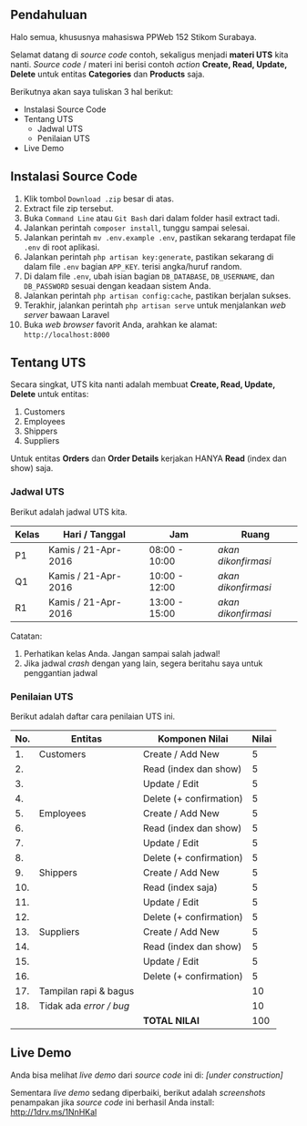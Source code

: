 ## Pendahuluan

Halo semua, khususnya mahasiswa PPWeb 152 Stikom Surabaya.

Selamat datang di *source code* contoh, sekaligus menjadi __materi UTS__ kita nanti. *Source code* / materi ini berisi contoh *action* __Create, Read, Update, Delete__ untuk entitas __Categories__ dan __Products__ saja.

Berikutnya akan saya tuliskan 3 hal berikut:

- Instalasi Source Code 
- Tentang UTS
    - Jadwal UTS
    - Penilaian UTS
- Live Demo 

## Instalasi Source Code

1. Klik tombol <code>Download .zip</code> besar di atas.
2. Extract file zip tersebut.
3. Buka <code>Command Line</code> atau <code>Git Bash</code> dari dalam folder hasil extract tadi.
4. Jalankan perintah <code>composer install</code>, tunggu sampai selesai.
5. Jalankan perintah <code>mv .env.example .env</code>, pastikan sekarang terdapat file <code>.env</code> di root aplikasi.
6. Jalankan perintah <code>php artisan key:generate</code>, pastikan sekarang di dalam file <code>.env</code> bagian <code>APP_KEY</code>. terisi angka/huruf random.
7. Di dalam file <code>.env</code>, ubah isian bagian <code>DB_DATABASE</code>, <code>DB_USERNAME</code>, dan <code>DB_PASSWORD</code> sesuai dengan keadaan sistem Anda.
8. Jalankan perintah <code>php artisan config:cache</code>, pastikan berjalan sukses.
9. Terakhir, jalankan perintah <code>php artisan serve</code> untuk menjalankan *web server* bawaan Laravel
10. Buka *web browser* favorit Anda, arahkan ke alamat: <code>http://localhost:8000</code>

## Tentang UTS

Secara singkat, UTS kita nanti adalah membuat __Create, Read, Update, Delete__ untuk entitas:

1. Customers
2. Employees
3. Shippers
4. Suppliers

Untuk entitas __Orders__ dan __Order Details__ kerjakan HANYA __Read__ (index dan show) saja.

### Jadwal UTS

Berikut adalah jadwal UTS kita.

Kelas | Hari / Tanggal | Jam | Ruang
--- | --- | --- | ---
P1 | Kamis / 21-Apr-2016 | 08:00 - 10:00 | *akan dikonfirmasi*
Q1 | Kamis / 21-Apr-2016 | 10:00 - 12:00 | *akan dikonfirmasi*
R1 | Kamis / 21-Apr-2016 | 13:00 - 15:00 | *akan dikonfirmasi*

Catatan:

1. Perhatikan kelas Anda. Jangan sampai salah jadwal!
2. Jika jadwal *crash* dengan yang lain, segera beritahu saya untuk penggantian jadwal

### Penilaian UTS

Berikut adalah daftar cara penilaian UTS ini.

No. | Entitas | Komponen Nilai | Nilai
--- | --- | --- | ---
1. | Customers | Create / Add New | 5 
2. |           | Read (index dan show) | 5
3. |           | Update / Edit | 5
4. |           | Delete (+ confirmation) | 5 
5. | Employees | Create / Add New | 5 
6. |           | Read (index dan show) | 5
7. |           | Update / Edit | 5
8. |           | Delete (+ confirmation) | 5 
9. | Shippers  | Create / Add New | 5 
10. |           | Read (index saja) | 5
11. |           | Update / Edit | 5
12. |           | Delete (+ confirmation) | 5 
13. | Suppliers | Create / Add New | 5 
14. |           | Read (index dan show) | 5
15. |           | Update / Edit | 5
16. |           | Delete (+ confirmation) | 5 
17. | Tampilan rapi & bagus |           | 10
18. | Tidak ada *error / bug* |           | 10
    |           | __TOTAL NILAI__ | 100

## Live Demo

Anda bisa melihat *live demo* dari *source code* ini di: *[under construction]*

Sementara *live demo* sedang diperbaiki, berikut adalah *screenshots* penampakan jika *source code* ini berhasil Anda install: http://1drv.ms/1NnHKal